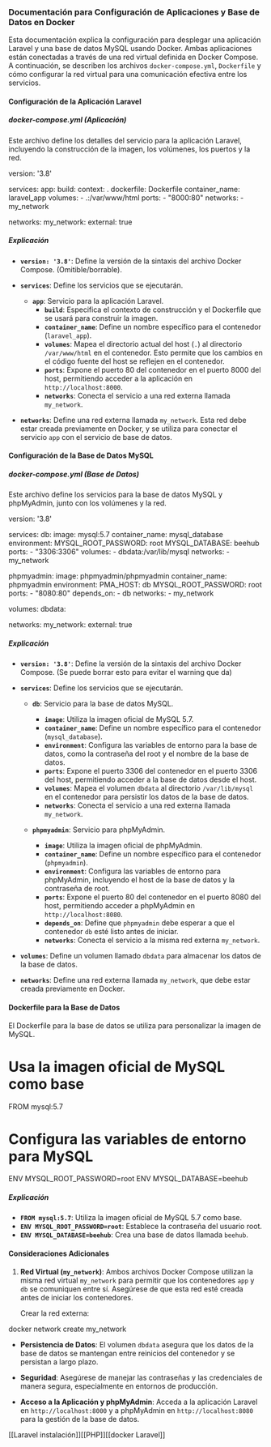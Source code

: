 
### Documentación para Configuración de Aplicaciones y Base de Datos en Docker

Esta documentación explica la configuración para desplegar una aplicación Laravel y una base de datos MySQL usando Docker. Ambas aplicaciones están conectadas a través de una red virtual definida en Docker Compose. A continuación, se describen los archivos `docker-compose.yml`, `Dockerfile` y cómo configurar la red virtual para una comunicación efectiva entre los servicios.

#### Configuración de la Aplicación Laravel

##### docker-compose.yml (Aplicación)

Este archivo define los detalles del servicio para la aplicación Laravel, incluyendo la construcción de la imagen, los volúmenes, los puertos y la red. 

version: '3.8'

services:
  app:
    build:
      context: .
      dockerfile: Dockerfile
    container_name: laravel_app
    volumes:
      - .:/var/www/html
    ports:
      - "8000:80"
    networks:
      - my_network

networks:
  my_network:
    external: true


##### Explicación

- **`version: '3.8'`**: Define la versión de la sintaxis del archivo Docker Compose. (Omitible/borrable).
    
- **`services`**: Define los servicios que se ejecutarán.
    
    - **`app`**: Servicio para la aplicación Laravel.
        - **`build`**: Especifica el contexto de construcción y el Dockerfile que se usará para construir la imagen.
        - **`container_name`**: Define un nombre específico para el contenedor (`laravel_app`).
        - **`volumes`**: Mapea el directorio actual del host (`.`) al directorio `/var/www/html` en el contenedor. Esto permite que los cambios en el código fuente del host se reflejen en el contenedor.
        - **`ports`**: Expone el puerto 80 del contenedor en el puerto 8000 del host, permitiendo acceder a la aplicación en `http://localhost:8000`.
        - **`networks`**: Conecta el servicio a una red externa llamada `my_network`.
- **`networks`**: Define una red externa llamada `my_network`. Esta red debe estar creada previamente en Docker, y se utiliza para conectar el servicio `app` con el servicio de base de datos.
    

#### Configuración de la Base de Datos MySQL

##### docker-compose.yml (Base de Datos)

Este archivo define los servicios para la base de datos MySQL y phpMyAdmin, junto con los volúmenes y la red.


version: '3.8'

services:
  db:
    image: mysql:5.7
    container_name: mysql_database
    environment:
      MYSQL_ROOT_PASSWORD: root
      MYSQL_DATABASE: beehub
    ports:
      - "3306:3306"
    volumes:
      - dbdata:/var/lib/mysql
    networks:
      - my_network

  phpmyadmin:
    image: phpmyadmin/phpmyadmin
    container_name: phpmyadmin
    environment:
      PMA_HOST: db
      MYSQL_ROOT_PASSWORD: root
    ports:
      - "8080:80"
    depends_on:
      - db
    networks:
      - my_network

volumes:
  dbdata:

networks:
  my_network:
    external: true
##### Explicación

- **`version: '3.8'`**: Define la versión de la sintaxis del archivo Docker Compose. (Se puede borrar esto para evitar el warning que da)
    
- **`services`**: Define los servicios que se ejecutarán.
    
    - **`db`**: Servicio para la base de datos MySQL.
        
        - **`image`**: Utiliza la imagen oficial de MySQL 5.7.
        - **`container_name`**: Define un nombre específico para el contenedor (`mysql_database`).
        - **`environment`**: Configura las variables de entorno para la base de datos, como la contraseña del root y el nombre de la base de datos.
        - **`ports`**: Expone el puerto 3306 del contenedor en el puerto 3306 del host, permitiendo acceder a la base de datos desde el host.
        - **`volumes`**: Mapea el volumen `dbdata` al directorio `/var/lib/mysql` en el contenedor para persistir los datos de la base de datos.
        - **`networks`**: Conecta el servicio a una red externa llamada `my_network`.
    - **`phpmyadmin`**: Servicio para phpMyAdmin.
        
        - **`image`**: Utiliza la imagen oficial de phpMyAdmin.
        - **`container_name`**: Define un nombre específico para el contenedor (`phpmyadmin`).
        - **`environment`**: Configura las variables de entorno para phpMyAdmin, incluyendo el host de la base de datos y la contraseña de root.
        - **`ports`**: Expone el puerto 80 del contenedor en el puerto 8080 del host, permitiendo acceder a phpMyAdmin en `http://localhost:8080`.
        - **`depends_on`**: Define que `phpmyadmin` debe esperar a que el contenedor `db` esté listo antes de iniciar.
        - **`networks`**: Conecta el servicio a la misma red externa `my_network`.
- **`volumes`**: Define un volumen llamado `dbdata` para almacenar los datos de la base de datos.
    
- **`networks`**: Define una red externa llamada `my_network`, que debe estar creada previamente en Docker.
    

#### Dockerfile para la Base de Datos

El Dockerfile para la base de datos se utiliza para personalizar la imagen de MySQL.

# Usa la imagen oficial de MySQL como base
FROM mysql:5.7

# Configura las variables de entorno para MySQL
ENV MYSQL_ROOT_PASSWORD=root
ENV MYSQL_DATABASE=beehub


##### Explicación

- **`FROM mysql:5.7`**: Utiliza la imagen oficial de MySQL 5.7 como base.
- **`ENV MYSQL_ROOT_PASSWORD=root`**: Establece la contraseña del usuario root.
- **`ENV MYSQL_DATABASE=beehub`**: Crea una base de datos llamada `beehub`.

#### Consideraciones Adicionales

1. **Red Virtual (`my_network`)**: Ambos archivos Docker Compose utilizan la misma red virtual `my_network` para permitir que los contenedores `app` y `db` se comuniquen entre sí. Asegúrese de que esta red esté creada antes de iniciar los contenedores.
    
    Crear la red externa:
    
docker network create my_network

- **Persistencia de Datos**: El volumen `dbdata` asegura que los datos de la base de datos se mantengan entre reinicios del contenedor y se persistan a largo plazo.
    
- **Seguridad**: Asegúrese de manejar las contraseñas y las credenciales de manera segura, especialmente en entornos de producción.
    
- **Acceso a la Aplicación y phpMyAdmin**: Acceda a la aplicación Laravel en `http://localhost:8000` y a phpMyAdmin en `http://localhost:8080` para la gestión de la base de datos.

[[Laravel instalación]][[PHP]][[docker Laravel]]
